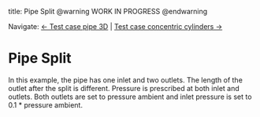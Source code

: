title: Pipe Split
@warning WORK IN PROGRESS @endwarning

Navigate: [&larr; Test case pipe 3D](../index.html)
| [Test case concentric cylinders &rarr;](../../ConcentricCylinders/index.html)

# Pipe Split #

In this example, the pipe has one inlet and two outlets. The length of the outlet
after the split is different.
Pressure is prescribed at both inlet and outlets. Both outlets are set to 
pressure ambient and inlet pressure is set to 0.1 * pressure ambient.
